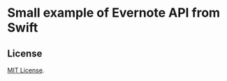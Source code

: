 # Small example of Evernote API from Swift


## License

[MIT License](http://www.opensource.org/licenses/MIT).

